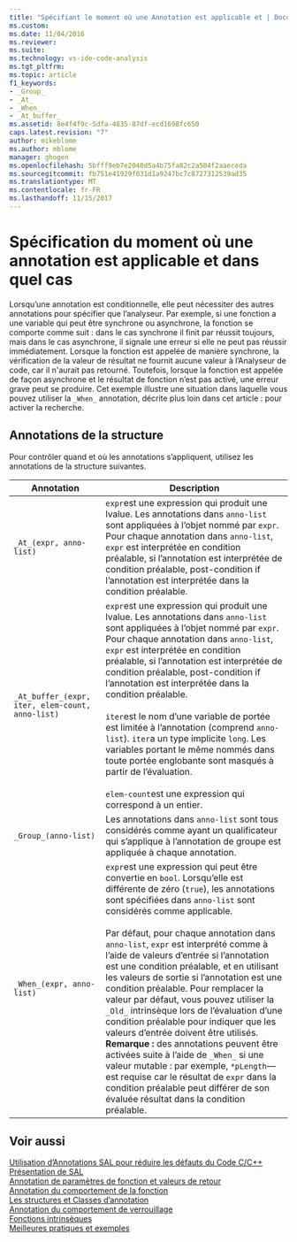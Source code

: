 ```yaml
---
title: "Spécifiant le moment où une Annotation est applicable et | Documents Microsoft"
ms.custom: 
ms.date: 11/04/2016
ms.reviewer: 
ms.suite: 
ms.technology: vs-ide-code-analysis
ms.tgt_pltfrm: 
ms.topic: article
f1_keywords:
- _Group_
- _At_
- _When_
- _At_buffer_
ms.assetid: 8e4f4f9c-5dfa-4835-87df-ecd1698fc650
caps.latest.revision: "7"
author: mikeblome
ms.author: mblome
manager: ghogen
ms.openlocfilehash: 5bfff9eb7e2040d5a4b75fa82c2a504f2aaeceda
ms.sourcegitcommit: fb751e41929f031d1a9247bc7c8727312539ad35
ms.translationtype: MT
ms.contentlocale: fr-FR
ms.lasthandoff: 11/15/2017
---
```

# <a name="specifying-when-and-where-an-annotation-applies"></a>Spécification du moment où une annotation est applicable et dans quel cas
Lorsqu’une annotation est conditionnelle, elle peut nécessiter des autres annotations pour spécifier que l’analyseur.  Par exemple, si une fonction a une variable qui peut être synchrone ou asynchrone, la fonction se comporte comme suit : dans le cas synchrone il finit par réussit toujours, mais dans le cas asynchrone, il signale une erreur si elle ne peut pas réussir immédiatement. Lorsque la fonction est appelée de manière synchrone, la vérification de la valeur de résultat ne fournit aucune valeur à l’Analyseur de code, car il n'aurait pas retourné.  Toutefois, lorsque la fonction est appelée de façon asynchrone et le résultat de fonction n’est pas activé, une erreur grave peut se produire. Cet exemple illustre une situation dans laquelle vous pouvez utiliser la `_When_` annotation, décrite plus loin dans cet article : pour activer la recherche.  
  
## <a name="structural-annotations"></a>Annotations de la structure  
 Pour contrôler quand et où les annotations s’appliquent, utilisez les annotations de la structure suivantes.  
  
|Annotation|Description|  
|----------------|-----------------|  
|`_At_(expr, anno-list)`|`expr`est une expression qui produit une lvalue. Les annotations dans `anno-list` sont appliquées à l’objet nommé par `expr`. Pour chaque annotation dans `anno-list`, `expr` est interprétée en condition préalable, si l’annotation est interprétée de condition préalable, post-condition if l’annotation est interprétée dans la condition préalable.|  
|`_At_buffer_(expr, iter, elem-count, anno-list)`|`expr`est une expression qui produit une lvalue. Les annotations dans `anno-list` sont appliquées à l’objet nommé par `expr`. Pour chaque annotation dans `anno-list`, `expr` est interprétée en condition préalable, si l’annotation est interprétée de condition préalable, post-condition if l’annotation est interprétée dans la condition préalable.<br /><br /> `iter`est le nom d’une variable de portée est limitée à l’annotation (comprend `anno-list`). `iter`a un type implicite `long`. Les variables portant le même nommés dans toute portée englobante sont masqués à partir de l’évaluation.<br /><br /> `elem-count`est une expression qui correspond à un entier.|  
|`_Group_(anno-list)`|Les annotations dans `anno-list` sont tous considérés comme ayant un qualificateur qui s’applique à l’annotation de groupe est appliquée à chaque annotation.|  
|`_When_(expr, anno-list)`|`expr`est une expression qui peut être convertie en `bool`. Lorsqu’elle est différente de zéro (`true`), les annotations sont spécifiées dans `anno-list` sont considérés comme applicable.<br /><br /> Par défaut, pour chaque annotation dans `anno-list`, `expr` est interprété comme à l’aide de valeurs d’entrée si l’annotation est une condition préalable, et en utilisant les valeurs de sortie si l’annotation est une condition préalable. Pour remplacer la valeur par défaut, vous pouvez utiliser la `_Old_` intrinsèque lors de l’évaluation d’une condition préalable pour indiquer que les valeurs d’entrée doivent être utilisés. **Remarque :** des annotations peuvent être activées suite à l’aide de `_When_` si une valeur mutable : par exemple, `*pLength`— est requise car le résultat de `expr` dans la condition préalable peut différer de son évaluée résultat dans la condition préalable.|  
  
## <a name="see-also"></a>Voir aussi  
 [Utilisation d’Annotations SAL pour réduire les défauts du Code C/C++](../code-quality/using-sal-annotations-to-reduce-c-cpp-code-defects.md)   
 [Présentation de SAL](../code-quality/understanding-sal.md)   
 [Annotation de paramètres de fonction et valeurs de retour](../code-quality/annotating-function-parameters-and-return-values.md)   
 [Annotation du comportement de la fonction](../code-quality/annotating-function-behavior.md)   
 [Les structures et Classes d’annotation](../code-quality/annotating-structs-and-classes.md)   
 [Annotation du comportement de verrouillage](../code-quality/annotating-locking-behavior.md)   
 [Fonctions intrinsèques](../code-quality/intrinsic-functions.md)   
 [Meilleures pratiques et exemples](../code-quality/best-practices-and-examples-sal.md)